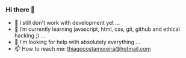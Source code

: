 ### Hi there 👋

- 🔭 I still don't work with development yet ...
- 🌱 I’m currently learning javascript, html, css, git, github and ethical hacking ;) ...
- 🤔 I'm looking for help with absolutely everything ...
- 📫 How to reach me: thiagocostamoreira@hotmail.com
